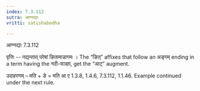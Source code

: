 ```yaml
---
index: 7.3.112
sutra: आण्नद्याः
vritti: satishabodha

---
```

 आण्नद्याः 7.3.112 


वृत्तिः -- नद्यन्तात् परेषां ङितामाडागमः । The “ङित्” affixes that follow an अङ्गम् ending in a term having the नदी-सञ्ज्ञा, get the “आट्” augment. 


उदाहरणम् – मति + ङे = मति आ ए 1.3.8, 1.4.6, 7.3.112, 1.1.46. Example continued under the next rule. 